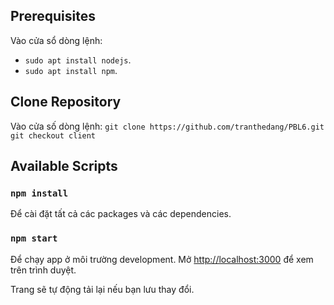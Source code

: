 ## Prerequisites

Vào cửa sổ dòng lệnh:

- `sudo apt install nodejs`.
- `sudo apt install npm`.

## Clone Repository

Vào cửa số dòng lệnh: `git clone https://github.com/tranthedang/PBL6.git`
                      `git checkout client`

## Available Scripts

### `npm install`

Để cài đặt tất cả các packages và các dependencies.

### `npm start`

Để chạy app ở môi trường development. Mở [http://localhost:3000](http://localhost:3000) để xem trên trình duyệt.

Trang sẽ tự động tải lại nếu bạn lưu thay đổi.
